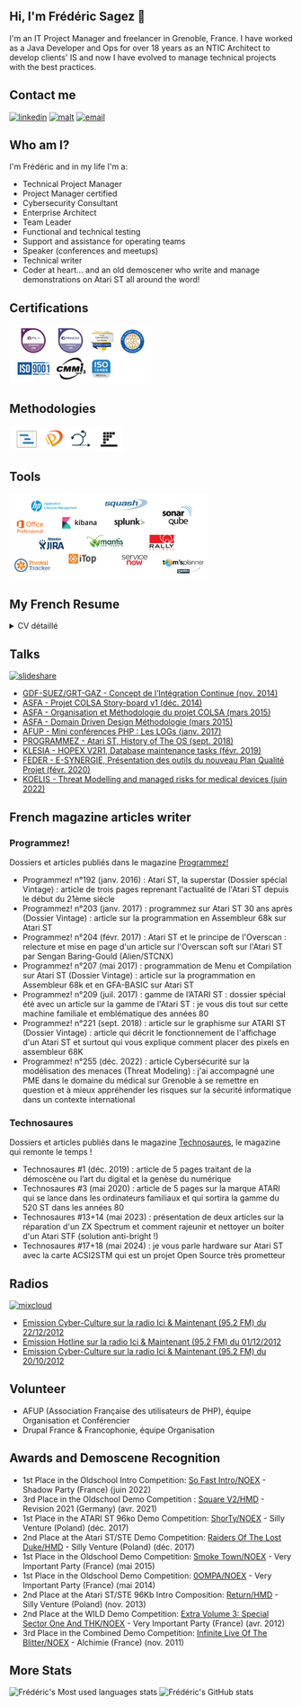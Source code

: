 <!-- update README.md-->
## Hi, I'm Frédéric Sagez 👋

I'm an IT Project Manager and freelancer in Grenoble, France. I have worked as a Java Developer and Ops for over 18 years as an NTIC Architect to develop clients' IS and now I have evolved to manage technical projects with the best practices.

## Contact me

[![linkedin](https://img.shields.io/badge/linkedin--lightgrey?style=social&logo=linkedin)](https://www.linkedin.com/in/fsagez/)
[![malt](https://img.shields.io/badge/malt--lightgrey?style=social&logo=malt)](https://www.malt.fr/profile/fredericsagez)
[![email](https://img.shields.io/badge/email--lightgrey?style=social&logo=gmail)](mailto:s.fsagez@gmail.com)

## Who am I?

I'm Frédéric and in my life I'm a:

* Technical Project Manager
* Project Manager certified
* Cybersecurity Consultant
* Enterprise Architect
* Team Leader
* Functional and technical testing
* Support and assistance for operating teams
* Speaker (conferences and meetups)
* Technical writer
* Coder at heart... and an old demoscener who write and manage demonstrations on Atari ST all around the word!

## Certifications

<img src="https://raw.githubusercontent.com/NoExtra-Team/NoExtra-Team/main/pictures/certifs.PNG" width="50%" height="50%"/></br>
## Methodologies

<img src="https://raw.githubusercontent.com/NoExtra-Team/NoExtra-Team/main/pictures/gestion_de_projet.PNG" width="40%" height="40%"/></br>
## Tools

<img src="https://raw.githubusercontent.com/NoExtra-Team/NoExtra-Team/main/pictures/tools.PNG" width="70%" height="70%"/></br>
## My French Resume
<details>
    <summary>
        CV détaillé
    </summary>

## EXPERIENCE PROFESSIONNELLE
### 2023 – Ajourd'hui | Freelance
Gestion de l'intégration et de la migration sur une nouvelle plateforme de l'ensemble des services et activités du Legacy d’une entité dans le domaine de la finance internationale 

### 2022 - 2023 | Senior Project Coordinator | ATOS WORLDGRID
Garant de l'efficacité dans l'organisation des différents aspects liés aux projets Smart Metering (Roadmaps, planning, tableaux de bord, support de formation et communication) 

### 2021 – 2022 | Consultant IT | AGAP2 IT
#### KOELIS : Elaboration de la stratégie de cyber sécurité qui suit les recommandations de la F.D.A. et la M.D.C.G dans le cadre IEC 62304 
#### ECONOCOM : Pilotage de projets de façon opérationnelle, suivit du respect du planning, des délais et proposition d’amélioration continue dans le cadre de la livraison de solutions informatiques dans le Centre de Service de Grenoble 

### 2019 – 2020 | Release Project Manager | AXYUS
#### FEDER : Etude des besoins de maintenance évolutive, production et suivi du plan de qualité du portail eSynergie de demande et de suivi des subventions européennes tout en optimisant les processus de compilation et de Builds avec l’équipe DevOps 

### 2018 – 2019 | Architecte d'Entreprise | MEGA International
Méthodologie, installation, formation et organisation autour de l'utilisation d’un référentiel d’Architecture d'Entreprise

### 2017 | Chef de Projet Digital | IBM Interactive
#### CREDIT AGRICOLE : UI Designer sur le nouveau portail Web (NPC). Développement du parcours client : écritures de spécifications fonctionnelles et techniques, suivi des développements et gestion des anomalies en mode Agile/Prince 2 avec le Centre de Services 

### 2015 - 2016 | IT Support Officer | EGENCIA
Définition et mise en place en mode Agile (Domain Driven Design) de l'architecture technique, des environnements et du développement d’applicatifs dans le cadre de la refonte de la plate-forme d’archivage du SI au sein du service support (ASFA)

### 2014 | Chef de Projet SI | ANFA (Association Nationale pour la Formation Automobile)
Définition et mise en place en mode Agile (Domain Driven Design) de l'architecture technique, des environnements et du développement d’applicatifs dans le cadre de la refonte de la plate-forme d’archivage du SI au sein du service support (ASFA)

### 2012 - 2013 | Chef de Projet IT | PALO-IT
#### VOYAGES-SNCF : Responsable du portail E-Commerce « Junior & Cie », mise en place de la qualité de service et de l’amélioration continue au sein de l’entité SNCF Connect & Tech (supervision Near shore de 12 collaborateurs) 

### 2008 - 2011 | Architecte NTIC | ACCENTURE
#### GDF-SUEZ : Mise en œuvre de l'architecture SOA du portail Web sur l'achat et la gestion des capacités gazières, suivi et réalisation de développements en tant que ScrumMaster, supervisant et manageant une équipe d’ingénieurs dans le cadre du projet TRANS@ctions

### 2006 - 2008 | Delivery Manager | ATOS ORIGIN
#### RENAULT : Élaboration et pilotage opérationnel de la production des services et livrables dans le respect des engagements QCD dans le cadre de mise en infogérance de l’application MAGNITUDE (outil de consolidation statutaire du CAC 40 du constructeur RENAULT). Mise en place de procédures PRIMA/CMMI (ISO 9001), facturation client et gestion du portefeuille (TQC / MQC). Création et  responsable d'une équipe de 2 personnes pour le support technique, astreinte. MAGNITUDE a obtenu le niveau de maturité CMMI de niveau 3.

## FORMATION
### 2024 –  Google Cybersecurity Certificat Professionnel – Coursera (Certification en ligne)
Coursera certifie la réussite de la spécialisation Google Cybersécurité de Google (Id: [CKNWHANYXRF5](https://coursera.org/share/db8e5ade7812546c72f02ea68f9ea6e3)) 
### 1997 – DUT Informatique – IUT de Vélizy Sciences et technologies (78)
Diplôme d’informatique d'ingénierie informatique
### 1993 – Baccalauréat F2 – Lycée Général et Technologique Émilie de Breteuil (78)
Filière Technologie, technicien d'électronique industrielle

## CERTIFICATION
#### 2021 - L'essentiel de Project 2019 et Project Online (2019/365) (Id: [AUFGqgqIeng-IVLCDmjeT5wS6ivD](https://www.testdome.com/certificates/e9971ed2baac400b88942d180f9d600c)) – PMI (Certification en ligne) 
#### 2021 - SQL - Ranking in the top 10% (Id: [e9971ed2baac400b88942d180f9d600c](https://www.testdome.com/certificates/e9971ed2baac400b88942d180f9d600c)) – TESTDOME (Certification en ligne) 
### 2020 - PRINCE2® Foundation (Méthode de management et gestion des projets - Id: [GR656154830FS](https://e.pcloud.link/publink/show?code=XZXPxuZk9zQHOpVJ5XI4o3IkPyzN5MamkO7)) - CERTyou (75) 
### 2019 - ITIL® 4 Foundation (Méthodes et référentiel du management du système d'information - Id: [GR671069056FS](https://e.pcloud.link/publink/show?code=XZyPxuZaqKjuvNM71hKr34Srz12FSF3nwXX)) - CERTyou (75) 

### LANGUES
🇫🇷 🇬🇧
</details>

## Talks

[![slideshare](https://img.shields.io/badge/slideshare--lightgrey?style=social&logo=slideshare)](https://fr.slideshare.net/fredericsagez)

* [GDF-SUEZ/GRT-GAZ - Concept de l’Intégration Continue (nov. 2014)](https://fr.slideshare.net/slideshow/concept-de-lintgration-continue-fsav12-fr/41660160)
* [ASFA - Projet COLSA Story-board v1 (déc. 2014)](https://fr.slideshare.net/slideshow/asfa-colsa-prsentation-storyboard-v1-28082014-fr-v10/42224988)
* [ASFA - Organisation et Méthodologie du projet COLSA (mars 2015)](https://fr.slideshare.net/slideshow/asfa-mthodologie-organisation/45618572)
* [ASFA - Domain Driven Design Méthodologie (mars 2015)](https://fr.slideshare.net/slideshow/asfa-mthodologie-ddd-18042014-frv10/45619193)
* [AFUP - Mini conférences PHP : Les LOGs (janv. 2017)](https://fr.slideshare.net/slideshow/afup-mini-confrences-php-les-logs/71424655)
* [PROGRAMMEZ - Atari ST, History of The OS (sept. 2018)](https://fr.slideshare.net/slideshow/atari-st-history-of-the-os/114254750)
* [KLESIA - HOPEX V2R1, Database maintenance tasks (févr. 2019)](https://fr.slideshare.net/fredericsagez/hopex-v2r1-database-maintenance-tasks)
* [FEDER - E-SYNERGIE, Présentation des outils du nouveau Plan Qualité Projet (févr. 2020)](https://fr.slideshare.net/slideshow/crr-esynergie-prsentation-des-outils-du-nouveau-plan-qualit-projet/226803254)
* [KOELIS - Threat Modelling and managed risks for medical devices (juin 2022)](https://fr.slideshare.net/slideshow/threat-modeling-and-managed-risks-for-medical-devices/252005626)

## French magazine articles writer

### Programmez!
Dossiers et articles publiés dans le magazine [Programmez!](https://github.com/NoExtra-Team/Magazine-Programmez)

* Programmez! n°192 (janv. 2016) : Atari ST, la superstar (Dossier spécial Vintage) : article de trois pages reprenant l'actualité de l'Atari ST depuis le début du 21ème siècle
* Programmez! n°203 (janv. 2017) : programmez sur Atari ST 30 ans après (Dossier Vintage) : article sur la programmation en Assembleur 68k sur Atari ST
* Programmez! n°204 (févr. 2017) : Atari ST et le principe de l'Overscan : relecture et mise en page d'un article sur l'Overscan soft sur l'Atari ST par Sengan Baring-Gould (Alien/STCNX)
* Programmez! n°207 (mai 2017) : programmation de Menu et Compilation sur Atari ST (Dossier Vintage) : article sur la programmation en Assembleur 68k et en GFA-BASIC sur Atari ST
* Programmez! n°209 (juil. 2017) : gamme de l’ATARI ST : dossier spécial été avec un article sur la gamme de l'Atari ST : je vous dis tout sur cette machine familiale et emblématique des années 80
* Programmez! n°221 (sept. 2018) : article sur le graphisme sur ATARI ST (Dossier Vintage) : article qui décrit le fonctionnement de l'affichage d'un Atari ST et surtout qui vous explique comment placer des pixels en assembleur 68K
* Programmez! n°255 (déc. 2022) : article Cybersécurité sur la modélisation des menaces (Threat Modeling) : j'ai accompagné une PME dans le domaine du médical sur Grenoble à se remettre en question et à mieux appréhender les risques sur la sécurité informatique dans un contexte international

### Technosaures
Dossiers et articles publiés dans le magazine [Technosaures](https://github.com/NoExtra-Team/Magazine-Technosaures), le magazine qui remonte le temps !

* Technosaures #1 (déc. 2019) : article de 5 pages traitant de la démoscène ou l’art du digital et la genèse du numérique
* Technosaures #3 (mai 2020) : article de 5 pages sur la marque ATARI qui se lance dans les ordinateurs familiaux et qui sortira la gamme du 520 ST dans les années 80
* Technosaures #13+14 (mai 2023) : présentation de deux articles sur la réparation d'un ZX Spectrum et comment rajeunir et nettoyer un boiter d'un Atari STF (solution anti-bright !)
* Technosaures #17+18 (mai 2024) : je vous parle hardware sur Atari ST avec la carte ACSI2STM qui est un projet Open Source très prometteur

## Radios

[![mixcloud](https://img.shields.io/badge/mixcloud--lightgrey?style=social&logo=mixcloud)](https://www.mixcloud.com/fredericsagez/)

* [Emission Cyber-Culture sur la radio Ici & Maintenant (95.2 FM) du 22/12/2012](https://www.mixcloud.com/fredericsagez/emission-cyber-culture-sur-la-radio-ici-maintenant-952-fm-du-22122012/)
* [Emission Hotline sur la radio Ici & Maintenant (95.2 FM) du 01/12/2012](https://www.mixcloud.com/fredericsagez/emission-hotline-sur-la-radio-ici-maintenant-952-fm-du-01122012/)
* [Emission Cyber-Culture sur la radio Ici & Maintenant (95.2 FM) du 20/10/2012](https://www.mixcloud.com/fredericsagez/emission-cyber-culture-sur-la-radio-ici-maintenant-952-fm-du-20102012/)

## Volunteer

* AFUP (Association Française des utilisateurs de PHP), équipe Organisation et Conférencier
* Drupal France & Francophonie, équipe Organisation

## Awards and Demoscene Recognition

* 1st Place in the Oldschool Intro Competition: [So Fast Intro/NOEX](https://demozoo.org/parties/4380/#competition_17114) - Shadow Party (France) (juin 2022)
* 3rd Place in the Oldschool Demo Competition : [Square V2/HMD](https://demozoo.org/parties/4191/#competition_16408) - Revision 2021 (Germany) (avr. 2021)
* 1st Place in the ATARI ST 96ko Demo Competition: [ShorTy/NOEX](https://demozoo.org/parties/3173/#competition_13983) - Silly Venture (Poland) (déc. 2017)
* 2nd Place at the Atari ST/STE Demo Competition: [Raiders Of The Lost Duke/HMD](https://demozoo.org/parties/3173/#competition_13984) - Silly Venture (Poland) (déc. 2017)
* 1st Place in the Oldschool Demo Competition: [Smoke Town/NOEX](https://demozoo.org/parties/2529/#competition_11550) - Very Important Party (France) (mai 2015)
* 1st Place in the Oldschool Demo Competition: [0OMPA/NOEX](https://demozoo.org/parties/2001/#competition_10422) - Very Important Party (France) (mai 2014)
* 2nd Place at the Atari ST/STE 96Kb Intro Composition: [Return/HMD](https://demozoo.org/parties/1486/#competition_9650) - Silly Venture (Poland) (nov. 2013)
* 2nd Place at the WILD Demo Competition: [Extra Volume 3: Special Sector One And THK/NOEX](https://demozoo.org/parties/1360/#competition_2737) - Very Important Party (France) (avr. 2012)
* 3rd Place in the Combined Demo Competition: [Infinite Live Of The Blitter/NOEX](https://demozoo.org/parties/1884/#competition_7754) - Alchimie (France) (nov. 2011)

## More Stats
![Frédéric's Most used languages stats](https://github-readme-stats.vercel.app/api/top-langs/?username=NoExtra-Team&theme=radical&hide_langs_below=8)
![Frédéric's GitHub stats](https://github-readme-stats.vercel.app/api?username=NoExtra-Team&show_icons=true&theme=radical&count_private=true)
</br>

